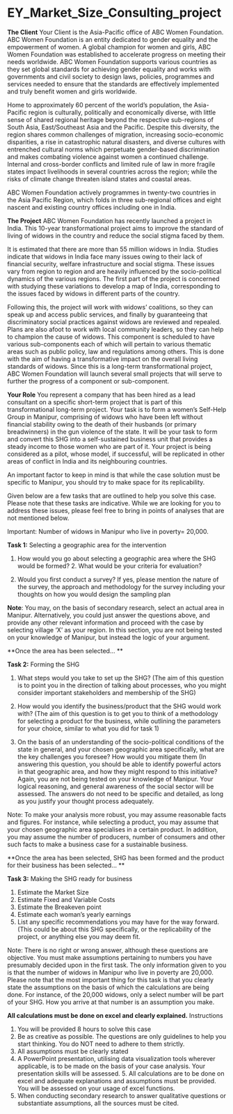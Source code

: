 # EY_Market_Size_Consulting_project

**The Client**
Your Client is the Asia-Pacific office of ABC Women Foundation. ABC Women Foundation is an entity dedicated to gender equality and the empowerment of women. A global champion for women and girls, ABC Women Foundation was established to accelerate progress on meeting their needs worldwide. ABC Women Foundation supports various countries as they set global standards for achieving gender equality and works with governments and civil society to design laws, policies, programmes and services needed to ensure that the standards are effectively implemented and truly benefit women and girls worldwide. 

Home to approximately 60 percent of the world’s population, the Asia-Pacific region is culturally, politically and economically diverse, with little sense of shared regional heritage beyond the respective sub-regions of South Asia, East/Southeast Asia and the Pacific. Despite this diversity, the region shares common challenges of migration, increasing socio-economic disparities, a rise in catastrophic natural disasters, and diverse cultures with entrenched cultural norms which perpetuate gender-based discrimination and makes combating violence against women a continued challenge. Internal and cross-border conflicts and limited rule of law in more fragile states impact livelihoods in several countries across the region; while the risks of climate change threaten island states and coastal areas. 

ABC Women Foundation actively programmes in twenty-two countries in the Asia Pacific Region, which folds in three sub-regional offices and eight nascent and existing country offices including one in India. 

**The Project**
ABC Women Foundation has recently launched a project in India. This 10-year transformational project aims to improve the standard of living of widows in the country and reduce the social stigma faced by them. 

It is estimated that there are more than 55 million widows in India. Studies indicate that widows in India face many issues owing to their lack of financial security, welfare infrastructure and social stigma. These issues vary from region to region and are heavily influenced by the socio-political dynamics of the various regions. The first part of the project is concerned with studying these variations to develop a map of India, corresponding to the issues faced by widows in different parts of the country. 

Following this, the project will work with widows’ coalitions, so they can speak up and access public services, and finally by guaranteeing that discriminatory social practices against widows are reviewed and repealed. Plans are also afoot to work with local community leaders, so they can help to champion the cause of widows. This component is scheduled to have various sub-components each of which will pertain to various thematic areas such as public policy, law and regulations among others. This is done with the aim of having a transformative impact on the overall living standards of widows. 
Since this is a long-term transformational project, ABC Women Foundation will launch several small projects that will serve to further the progress of a component or sub-component. 

**Your Role**
You represent a company that has been hired as a lead consultant on a specific short-term project that is part of this transformational long-term project. Your task is to form a women’s Self-Help Group in Manipur, comprising of widows who have been left without financial stability owing to the death of their husbands (or primary breadwinners) in the gun violence of the state. It will be your task to form and convert this SHG into a self-sustained business unit that provides a steady income to those women who are part of it. Your project is being considered as a pilot, whose model, if successful, will be replicated in other areas of conflict in India and its neighbouring countries. 

An important factor to keep in mind is that while the case solution must be specific to Manipur, you should try to make space for its replicability.

Given below are a few tasks that are outlined to help you solve this case. Please note that these tasks are indicative. While we are looking for you to address these issues, please feel free to bring in points of analyses that are not mentioned below. 

Important: Number of widows in Manipur who live in poverty= 20,000. 

**Task 1:** Selecting a geographic area for the intervention 
1. How would you go about selecting a geographic area where the SHG would be formed? 2. What would be your criteria for evaluation?
   
2. Would you first conduct a survey? If yes, please mention the nature of the survey, the approach and methodology for the survey including your thoughts on how you would design the sampling plan

**Note**: You may, on the basis of secondary research, select an actual area in Manipur. Alternatively, you could just answer the questions above, and provide any other relevant information and proceed with the case by selecting village ‘X’ as your region. In this section, you are not being tested on your knowledge of Manipur, but instead the logic of your argument. 

**Once the area has been selected… **

**Task 2:** Forming the SHG 
1. What steps would you take to set up the SHG? (The aim of this question is to point you in the direction of talking about processes, who you might consider important stakeholders and membership of the SHG)
  
2. How would you identify the business/product that the SHG would work with? (The aim of this question is to get you to think of a methodology for selecting a product for the business, while outlining the parameters for your choice, similar to what you did for task 1)
   
3. On the basis of an understanding of the socio-political conditions of the state in general, and your chosen geographic area specifically, what are the key challenges you foresee? How would you mitigate them (In answering this question, you should be able to identify powerful actors in that geographic area, and how they might respond to this initiative? Again, you are not being tested on your knowledge of Manipur. Your logical reasoning, and general awareness of the social sector will be assessed. The answers do not need to be specific and detailed, as long as you justify your thought process adequately.
   
Note: To make your analysis more robust, you may assume reasonable facts and figures. For instance, while selecting a product, you may assume that your chosen geographic area specialises in a certain product. In addition, you may assume the number of producers, number of consumers and other such facts to make a business case for a sustainable business. 

**Once the area has been selected, SHG has been formed and the product for their business has been selected… **

**Task 3:** Making the SHG ready for business
1. Estimate the Market Size 
2. Estimate Fixed and Variable Costs 
3. Estimate the Breakeven point 
4. Estimate each woman’s yearly earnings 
5. List any specific recommendations you may have for the way forward. (This could be about this SHG specifically, or the replicability of the project, or anything else you may deem fit.
   
Note: There is no right or wrong answer, although these questions are objective. You must make assumptions pertaining to numbers you have presumably decided upon in the first task. The only information given to you is that the number of widows in Manipur who live in poverty are 20,000. Please note that the most important thing for this task is that you clearly state the assumptions on the basis of which the calculations are being done. For instance, of the 20,000 widows, only a select number will be part of your SHG. How you arrive at that number is an assumption you make. 

**All calculations must be done on excel and clearly explained.**
Instructions 
1. You will be provided 8 hours to solve this case 
2. Be as creative as possible. The questions are only guidelines to help you start thinking. You do NOT need to adhere to them strictly. 
3. All assumptions must be clearly stated 
4. A PowerPoint presentation, utilising data visualization tools wherever applicable, is to be made on the basis of your case analysis. Your presentation skills will be assessed. 5. All calculations are to be done on excel and adequate explanations and assumptions must be provided. You will be assessed on your usage of excel functions. 
6. When conducting secondary research to answer qualitative questions or substantiate assumptions, all the sources must be cited.

